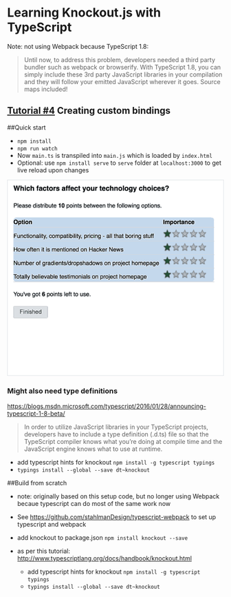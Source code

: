 # Learning Knockout.js with TypeScript
Note: not using Webpack because TypeScript 1.8:

> Until now, to address this problem, developers needed a third party bundler such as webpack or browserify. With TypeScript 1.8, you can simply include these 3rd party JavaScript libraries in your compilation and they will follow your emitted JavaScript wherever it goes. Source maps included!


## [Tutorial #4][0] Creating custom bindings


[0]:http://learn.knockoutjs.com/#/?tutorial=custombindings
##Quick start
- `npm install`
- `npm run watch`
- Now `main.ts` is transpiled into `main.js` which is loaded by `index.html`
- Optional: use `npm install serve` to `serve` folder at `localhost:3000` to get live reload upon changes

<img src="knockout-4.gif"/>

### Might also need type definitions
https://blogs.msdn.microsoft.com/typescript/2016/01/28/announcing-typescript-1-8-beta/

>In order to utilize JavaScript libraries in your TypeScript projects, developers have to include a type definition (.d.ts) file so that the TypeScript compiler knows what you’re doing at compile time and the JavaScript engine knows what to use at runtime.
- add typescript hints for knockout `npm install -g typescript typings`
- `typings install --global --save dt~knockout` 
	

##Build from scratch
- note: originally based on this setup code, but no longer using Webpack becaue typescript can do most of the same work now
- See https://github.com/stahlmanDesign/typescript-webpack to set up typescript and webpack
- add knockout to package.json
	`npm install knockout --save`

- as per this tutorial: http://www.typescriptlang.org/docs/handbook/knockout.html
	- add typescript hints for knockout `npm install -g typescript typings`
	- `typings install --global --save dt~knockout` 
